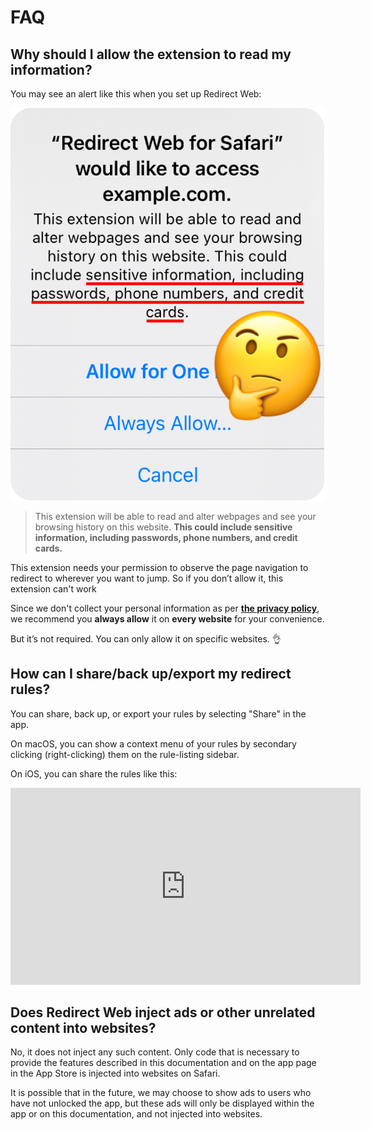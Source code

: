 # FAQ

## Why should I allow the extension to read my information?

You may see an alert like this when you set up Redirect Web:

![](./assets/prepareExtensionPermissionAlert@3x.png ':size=200')

> This extension will be able to read and alter webpages and see your browsing history on this website. **This could include sensitive information, including passwords, phone numbers, and credit cards.**

This extension needs your permission to observe the page navigation to redirect to wherever you want to jump. So if you don’t allow it, this extension can't work

Since we don't collect your personal information as per **[the privacy policy](./privacy-policy)**, we recommend you **always allow** it on **every website** for your convenience.

But it’s not required. You can only allow it on specific websites. 👌

## How can I share/back up/export my redirect rules?

You can share, back up, or export your rules by selecting "Share" in the app.

On macOS, you can show a context menu of your rules by secondary clicking (right-clicking) them on the rule-listing sidebar.

On iOS, you can share the rules like this:

<iframe width="560" height="315" src="https://www.youtube.com/embed/uQ6-SLEMlT4" title="YouTube video player" frameborder="0" allow="accelerometer; autoplay; clipboard-write; encrypted-media; gyroscope; picture-in-picture; web-share" allowfullscreen></iframe>

## Does Redirect Web inject ads or other unrelated content into websites?

No, it does not inject any such content. Only code that is necessary to provide the features described in this documentation and on the app page in the App Store is injected into websites on Safari.

It is possible that in the future, we may choose to show ads to users who have not unlocked the app, but these ads will only be displayed within the app or on this documentation, and not injected into websites.
